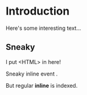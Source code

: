 # Introduction

Here's some interesting text...

## Sneaky

<p>
<!--secret secret-->
I put &lt;HTML&gt; in here!<br/>
</p>
<script type="text/javascript" >
// I probably shouldn't do this
if (3 < 5 > 10)
{
    alert("The sky is falling!");
}
</script >
<style >
/*
css looks, like this {
    foo: < 3 <bar >
}
*/
</style>

Sneaky inline event <script>alert("inline");</script>.

But regular <b>inline</b> is indexed.
